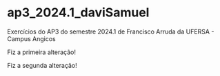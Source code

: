 # ap3_2024.1_daviSamuel
Exercícios do AP3 do semestre 2024.1 de Francisco Arruda da UFERSA - Campus Angicos

Fiz a primeira alteração!

Fiz a segunda alteração!